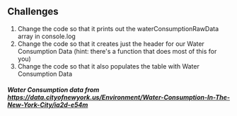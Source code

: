 ## Challenges

1) Change the code so that it prints out the waterConsumptionRawData array in console.log
2) Change the code so that it creates just the header for our Water Consumption Data (hint: there's a function that does most of this for you)
3) Change the code so that it also populates the table with Water Consumption Data

##### Water Consumption data from https://data.cityofnewyork.us/Environment/Water-Consumption-In-The-New-York-City/ia2d-e54m
